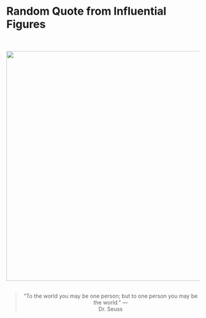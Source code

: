 # Random Quote from Influential Figures

<div align="center">
  <br>
  <br>
  <a href="https://en.wikipedia.org/wiki/Dr._Seuss" title="Dr. Seuss - Wikipedia"><img src="https://upload.wikimedia.org/wikipedia/commons/1/18/Theodor_Seuss_Geisel_%2801037v%29.jpg" width="600px"></a>
  <br>
  <br>
  <blockquote>&ldquo;To the world you may be one person; but to one person you may be the world.&rdquo; &mdash; <footer>Dr. Seuss</footer></blockquote>
</div>
  
